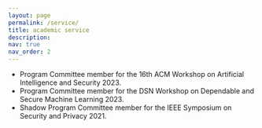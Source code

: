 ```yaml
---
layout: page
permalink: /service/
title: academic service
description:
nav: true
nav_order: 2
---
```


- Program Committee member for the 16th ACM Workshop on Artificial Intelligence and Security 2023.
- Program Committee member for the DSN Workshop on Dependable and Secure Machine Learning 2023.
- Shadow Program Committee member for the IEEE Symposium on Security and Privacy 2021.